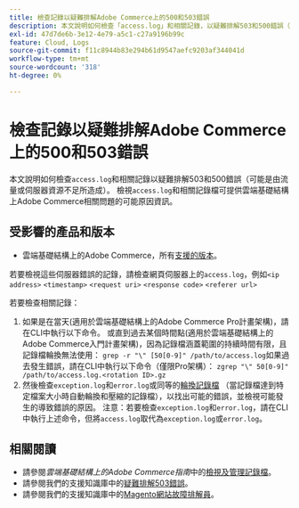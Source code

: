 ```yaml
---
title: 檢查記錄以疑難排解Adobe Commerce上的500和503錯誤
description: 本文說明如何檢查「access.log」和相關記錄，以疑難排解503和500錯誤（可能是由流量或伺服器資源不足所造成）。 檢視「access.log」和相關記錄檔可提供有關雲端基礎結構上Adobe Commerce相關問題可能原因的資訊。
exl-id: 47d7de6b-3e12-4e79-a5c1-c27a9196b99c
feature: Cloud, Logs
source-git-commit: f11c8944b83e294b61d9547aefc9203af344041d
workflow-type: tm+mt
source-wordcount: '318'
ht-degree: 0%

---
```


# 檢查記錄以疑難排解Adobe Commerce上的500和503錯誤

本文說明如何檢查`access.log`和相關記錄以疑難排解503和500錯誤（可能是由流量或伺服器資源不足所造成）。 檢視`access.log`和相關記錄檔可提供雲端基礎結構上Adobe Commerce相關問題的可能原因資訊。

<!--
Bob - not in TOC
-->

## 受影響的產品和版本

* 雲端基礎結構上的Adobe Commerce，所有[支援的版本](https://experienceleague.adobe.com/docs/commerce-operations/release/planning/lifecycle-policy.html?lang=zh-Hant)。

若要檢視這些伺服器錯誤的記錄，請檢查網頁伺服器上的`access.log`，例如`<ip address>` `<timestamp>` `<request uri>` `<response code>` `<referer url>`

若要檢查相關記錄：

1. 如果是在當天(適用於雲端基礎結構上的Adobe Commerce Pro計畫架構)，請在CLI中執行以下命令。 或直到過去某個時間點(適用於雲端基礎結構上的Adobe Commerce入門計畫架構)，因為記錄檔涵蓋範圍的持續時間有限，且記錄檔輪換無法使用： `grep -r "\" [50[0-9]" /path/to/access.log`如果過去發生錯誤，請在CLI中執行以下命令（僅限Pro架構）： `zgrep "\" 50[0-9]" /path/to/access.log.<rotation ID>.gz`
1. 然後檢查`exception.log`和`error.log`或同等的[輪換記錄檔](https://experienceleague.adobe.com/docs/commerce-operations/installation-guide/next-steps/configuration.html?lang=zh-Hant#log-rotation) （當記錄檔達到特定檔案大小時自動輪換和壓縮的記錄檔），以找出可能的錯誤，並檢視可能發生的導致錯誤的原因。 注意：若要檢查`exception.log`和`error.log`，請在CLI中執行上述命令，但將`access.log`取代為`exception.log`或`error.log`。

## 相關閱讀

* 請參閱&#x200B;*雲端基礎結構上的Adobe Commerce指南*&#x200B;中的[檢視及管理記錄檔](https://experienceleague.adobe.com/docs/commerce-cloud-service/user-guide/develop/test/log-locations.html?lang=zh-Hant)。
* 請參閱我們的支援知識庫中的[疑難排解503錯誤](/help/troubleshooting/miscellaneous/troubleshooting-503-errors.md)。
* 請參閱我們的支援知識庫中的[Magento網站故障排解員](/help/troubleshooting/site-down-or-unresponsive/magento-site-down-troubleshooter.md)。
